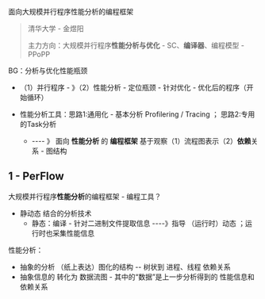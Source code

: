 面向大规模并行程序性能分析的编程框架

> 清华大学 - 金煜阳
>
> 主力方向：大规模并行程序**性能分析与优化** - SC、**编译器**、编程模型 - PPoPP

BG：分析与优化性能瓶颈

+ （1）并行程序 - 》（2）性能分析 - 定位瓶颈 - 针对优化 - 优化后的程序（开始循环）

+ 性能分析工具：思路1:通用化 - 基本分析 Profilering / Tracing ； 思路2:专用的Task分析
  +  ---- 》 面向 **性能分析** 的 **编程框架**  基于观察（1）流程图表示（2）**依赖**关系 - 图结构



## 1 - PerFlow

大规模并行程序**性能分析**的编程框架 - 编程工具？

+ 静动态 结合的分析技术
  + 静态：编译 - 针对二进制文件提取信息 ----》指导 （运行时）动态 ；运行时也采集性能信息

性能分析：

+ 抽象的分析 （纸上表达）图化的结构 -- 树状到 进程、线程 依赖关系
+ 抽象信息的 转化为 数据流图 - 其中的“数据”是上一步分析得到的 性能信息和依赖关系